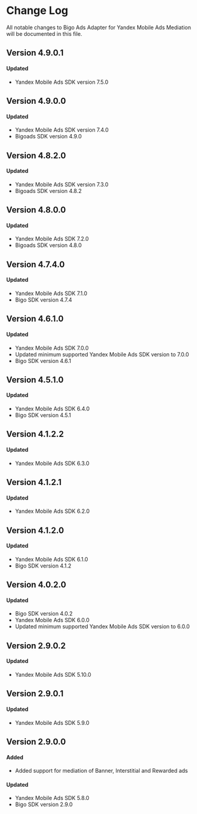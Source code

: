 # Change Log
All notable changes to Bigo Ads Adapter for Yandex Mobile Ads Mediation will be documented in this file.

## Version 4.9.0.1

#### Updated
* Yandex Mobile Ads SDK version 7.5.0

## Version 4.9.0.0

#### Updated
* Yandex Mobile Ads SDK version 7.4.0
* Bigoads SDK version 4.9.0

## Version 4.8.2.0

#### Updated
* Yandex Mobile Ads SDK version 7.3.0
* Bigoads SDK version 4.8.2

## Version 4.8.0.0

#### Updated
* Yandex Mobile Ads SDK 7.2.0
* Bigoads SDK version 4.8.0

## Version 4.7.4.0

#### Updated
* Yandex Mobile Ads SDK 7.1.0
* Bigo SDK version 4.7.4

## Version 4.6.1.0

#### Updated
* Yandex Mobile Ads SDK 7.0.0
* Updated minimum supported Yandex Mobile Ads SDK version to 7.0.0
* Bigo SDK version 4.6.1

## Version 4.5.1.0

#### Updated
* Yandex Mobile Ads SDK 6.4.0
* Bigo SDK version 4.5.1

## Version 4.1.2.2

#### Updated
* Yandex Mobile Ads SDK 6.3.0

## Version 4.1.2.1

#### Updated
* Yandex Mobile Ads SDK 6.2.0

## Version 4.1.2.0

#### Updated
* Yandex Mobile Ads SDK 6.1.0
* Bigo SDK version 4.1.2

## Version 4.0.2.0

#### Updated
* Bigo SDK version 4.0.2
* Yandex Mobile Ads SDK 6.0.0
* Updated minimum supported Yandex Mobile Ads SDK version to 6.0.0

## Version 2.9.0.2

#### Updated
* Yandex Mobile Ads SDK 5.10.0

## Version 2.9.0.1

#### Updated
* Yandex Mobile Ads SDK 5.9.0

## Version 2.9.0.0

#### Added
* Added support for mediation of Banner, Interstitial and Rewarded ads

#### Updated
* Yandex Mobile Ads SDK 5.8.0
* Bigo SDK version 2.9.0
